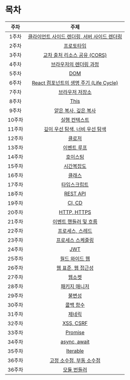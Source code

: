 # 목차

|  주차  |                              주제                               |
| :----: | :-------------------------------------------------------------: |
| 1주차  |  [클라이언트 사이드 렌더링, 서버 사이드 렌더링](./01_CSR_SSR)   |
| 2주차  |                  [프로토타입](./02_Prototype)                   |
| 3주차  |            [교차 출처 리소스 공유 (CORS)](./03_CORS)            |
| 4주차  |          [브라우저의 렌더링 과정](./04_Browser_Render)          |
| 5주차  |                         [DOM](./05_DOM)                         |
| 6주차  | [React 컴포넌트의 생명 주기 (Life Cycle)](./06_React_LifeCycle) |
| 7주차  |             [브라우저 저장소](./07_Browser_Storage)             |
| 8주차  |                        [This](./08_This)                        |
| 9주차  |         [얕은 복사, 깊은 복사](./09_Shallow_Deep_Copy)          |
| 10주차 |             [실행 컨텍스트](./10_Execution_Context)             |
| 11주차 |         [깊이 우선 탐색, 너비 우선 탐색](./11_DFS_BFS)          |
| 12주차 |                     [클로저](./12_Closure)                      |
| 13주차 |                 [이벤트 루프](./13_Event_Loop)                  |
| 14주차 |                    [호이스팅](./14_Hoisting)                    |
| 15주차 |               [시간복잡도](./15_Time_Complexity)                |
| 16주차 |                      [클래스](./16_Class)                       |
| 17주차 |                 [타입스크립트](./17_TypeScript)                 |
| 18주차 |                    [REST API](./18_REST_API)                    |
| 19주차 |                      [CI, CD](./19_CI_CD)                       |
| 20주차 |                 [HTTP, HTTPS](./20_HTTP_HTTPS)                  |
| 21주차 |        [이벤트 핸들러 및 흐름](./21_Event_Handler_Flow)         |
| 22주차 |             [프로세스, 스레드](./22_Process_Thread)             |
| 23주차 |          [프로세스 스케줄링](./23_Process_Scheduling)           |
| 24주차 |                         [JWT](./24_JWT)                         |
| 25주차 |              [월드 와이드 웹](./25_World_Wide_Web)              |
| 26주차 |     [웹 표준, 웹 접근성](./26_Web_Standards_Accessibility)      |
| 27주차 |                    [웹소켓](./27_WebSocket)                     |
| 28주차 |              [패키지 매니저](./28_Package_Manager)              |
| 29주차 |                   [불변성](./29_Immutability)                   |
| 30주차 |               [콜백 함수](./30_Callback_Function)               |
| 31주차 |                     [제네릭](./31_Generics)                     |
| 32주차 |                   [XSS, CSRF](./32_XSS_CSRF)                    |
| 33주차 |                     [Promise](./33_Promise)                     |
| 34주차 |                [async, await](./34_async_await)                 |
| 35주차 |                    [Iterable](./35_Iterable)                    |
| 36주차 |      [고정 소수점, 부동 소수점](./36_Fixed_Floating_Point)      |
| 36주차 |               [모듈 번들러](./37_Module_Bundler)                |
